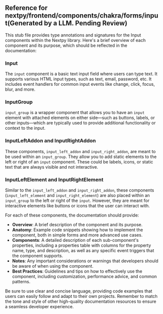 ## Reference for nextpy/frontend/components/chakra/forms/input(Generated by a LLM. Pending Review)

This stub file provides type annotations and signatures for the Input components within the Nextpy library. Here's a brief overview of each component and its purpose, which should be reflected in the documentation:

### Input

The `input` component is a basic text input field where users can type text. It supports various HTML input types, such as text, email, password, etc. It includes event handlers for common input events like change, click, focus, blur, and more.

### InputGroup

`input_group` is a wrapper component that allows you to have an `input` element with attached elements on either side—such as buttons, labels, or other inputs—which are typically used to provide additional functionality or context to the input.

### InputLeftAddon and InputRightAddon

These components, `input_left_addon` and `input_right_addon`, are meant to be used within an `input_group`. They allow you to add static elements to the left or right of an `input` component. These could be labels, icons, or static text that are always visible and not interactive.

### InputLeftElement and InputRightElement

Similar to the `input_left_addon` and `input_right_addon`, these components (`input_left_element` and `input_right_element`) are also placed within an `input_group` to the left or right of the `input`. However, they are meant for interactive elements like buttons or icons that the user can interact with.

For each of these components, the documentation should provide:

- **Overview**: A brief description of the component and its purpose.
- **Anatomy**: Example code snippets showing how to implement the component, both in simple forms and more advanced use cases.
- **Components**: A detailed description of each sub-component's properties, including a properties table with columns for the property name, type, and description, as well as any specific event triggers that the component supports.
- **Notes**: Any important considerations or warnings that developers should be aware of when using the component.
- **Best Practices**: Guidelines and tips on how to effectively use the component, including customization, performance advice, and common patterns.

Be sure to use clear and concise language, providing code examples that users can easily follow and adapt to their own projects. Remember to match the tone and style of other high-quality documentation resources to ensure a seamless developer experience.
